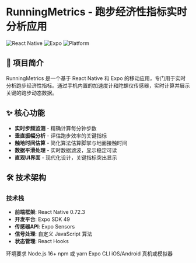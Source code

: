 # RunningMetrics - 跑步经济性指标实时分析应用

![React Native](https://img.shields.io/badge/React%20Native-0.72.3-blue)
![Expo](https://img.shields.io/badge/Expo-49.0.0-lightgrey)
![Platform](https://img.shields.io/badge/Platform-iOS%20%7C%20Android-success)

## 📱 项目简介

RunningMetrics 是一个基于 React Native 和 Expo 的移动应用，专门用于实时分析跑步经济性指标。通过手机内置的加速度计和陀螺仪传感器，实时计算并展示关键的跑步动态数据。

## ✨ 核心功能

- **实时步频监测** - 精确计算每分钟步数
- **垂直振幅分析** - 评估跑步效率的关键指标
- **触地时间估算** - 简化算法估算脚掌与地面接触时间
- **数据平滑处理** - 实时数据滤波，显示稳定可读
- **直观UI界面** - 现代化设计，关键指标突出显示

## 🛠 技术架构

### 技术栈
- **前端框架**: React Native 0.72.3
- **开发平台**: Expo SDK 49
- **传感器API**: Expo Sensors
- **信号处理**: 自定义 JavaScript 算法
- **状态管理**: React Hooks

环境要求
Node.js 16+
npm 或 yarn
Expo CLI
iOS/Android 真机或模拟器
